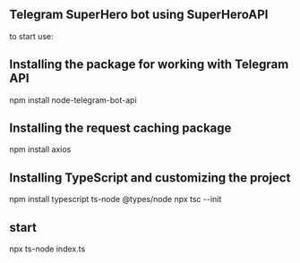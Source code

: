 ## Telegram SuperHero bot using SuperHeroAPI

to start use: 

## Installing the package for working with Telegram API 
npm install node-telegram-bot-api

## Installing the request caching package
npm install axios

## Installing TypeScript and customizing the project
npm install typescript ts-node @types/node
npx tsc --init

## start
npx ts-node index.ts
